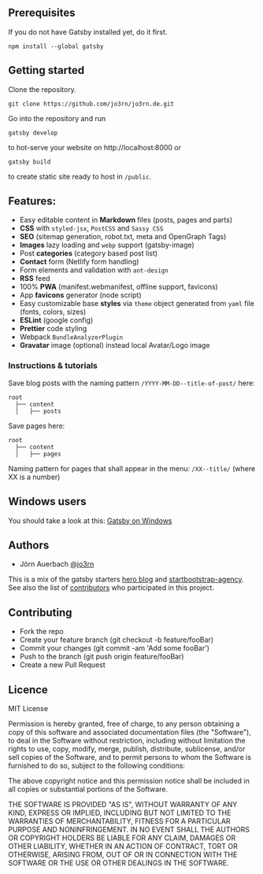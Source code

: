 ## Prerequisites

If you do not have Gatsby installed yet, do it first.

```text
npm install --global gatsby
```

## Getting started

Clone the repository.

```text
git clone https://github.com/jo3rn/jo3rn.de.git
```

Go into the repository and run

```text
gatsby develop
```

to hot-serve your website on http://localhost:8000 or

```text
gatsby build
```

to create static site ready to host in `/public`.

## Features:

- Easy editable content in **Markdown** files (posts, pages and parts)
- **CSS** with `styled-jsx`, `PostCSS` and `Sassy CSS`
- **SEO** (sitemap generation, robot.txt, meta and OpenGraph Tags)
- **Images** lazy loading and `webp` support (gatsby-image)
- Post **categories** (category based post list)
- **Contact** form (Netlify form handling)
- Form elements and validation with `ant-design`
- **RSS** feed
- 100% **PWA** (manifest.webmanifest, offline support, favicons)
- App **favicons** generator (node script)
- Easy customizable base **styles** via `theme` object generated from `yaml` file (fonts, colors, sizes)
- **ESLint** (google config)
- **Prettier** code styling
- Webpack `BundleAnalyzerPlugin`
- **Gravatar** image (optional) instead local Avatar/Logo image

### Instructions & tutorials

Save blog posts with the naming pattern `/YYYY-MM-DD--title-of-post/` here:
```text
root
  ├── content
  │   ├── posts
```

Save pages here:
```text
root
  ├── content
  │   ├── pages
```
Naming pattern for pages that shall appear in the menu: `/XX--title/` (where XX is a number)

## Windows users

You should take a look at this: [Gatsby on Windows](https://www.gatsbyjs.org/docs/gatsby-on-windows/)

## Authors

- Jörn Auerbach [@jo3rn](https://github.com/jo3rn)

This is a mix of the gatsby starters [hero blog](https://github.com/greglobinski/gatsby-starter-hero-blog) and [startbootstrap-agency](https://github.com/thundermiracle/gatsby-startbootstrap-agency). See also the list of [contributors](https://github.com/jo3rn/jo3rn.de/graphs/contributors) who participated in this project.

## Contributing

- Fork the repo
- Create your feature branch (git checkout -b feature/fooBar)
- Commit your changes (git commit -am 'Add some fooBar')
- Push to the branch (git push origin feature/fooBar)
- Create a new Pull Request

## Licence

MIT License

Permission is hereby granted, free of charge, to any person obtaining a copy of this software and associated documentation files (the "Software"), to deal in the Software without restriction, including without limitation the rights to use, copy, modify, merge, publish, distribute, sublicense, and/or sell
copies of the Software, and to permit persons to whom the Software is furnished to do so, subject to the following conditions:

The above copyright notice and this permission notice shall be included in all copies or substantial portions of the Software.

THE SOFTWARE IS PROVIDED "AS IS", WITHOUT WARRANTY OF ANY KIND, EXPRESS OR IMPLIED, INCLUDING BUT NOT LIMITED TO THE WARRANTIES OF MERCHANTABILITY, FITNESS FOR A PARTICULAR PURPOSE AND NONINFRINGEMENT. IN NO EVENT SHALL THE AUTHORS OR COPYRIGHT HOLDERS BE LIABLE FOR ANY CLAIM, DAMAGES OR OTHER LIABILITY, WHETHER IN AN ACTION OF CONTRACT, TORT OR OTHERWISE, ARISING FROM, OUT OF OR IN CONNECTION WITH THE SOFTWARE OR THE USE OR OTHER DEALINGS IN THE SOFTWARE.
